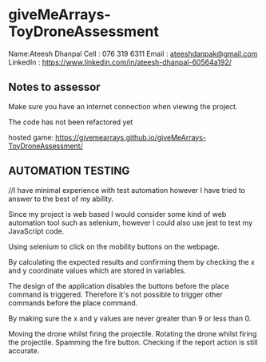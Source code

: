 # giveMeArrays-ToyDroneAssessment

Name:Ateesh Dhanpal
Cell : 076 319 6311
Email : ateeshdanpak@gmail.com
LinkedIn : https://www.linkedin.com/in/ateesh-dhanpal-60564a192/

## Notes to assessor

Make sure you have an internet connection when viewing the project.

The code has not been refactored yet

hosted game: https://givemearrays.github.io/giveMeArrays-ToyDroneAssessment/


## AUTOMATION TESTING

//I have minimal experience with test automation however I have tried to answer to the best of my ability.

Since my project is web based I would consider some kind of web automation tool such as selenium, however I could also use jest to test my JavaScript code.

Using selenium to click on the mobility buttons on the webpage.

By calculating the expected results and confirming them by checking the x and y coordinate values which are stored in variables.

The design of the application disables the buttons before the place command is triggered. Therefore it's not possible to trigger other commands before the place command.

By making sure the x and y values are never greater than 9 or less than 0.

Moving the drone whilst firing the projectile.
Rotating the drone whilst firing the projectile.
Spamming the fire button. 
Checking if the report action is still accurate.
